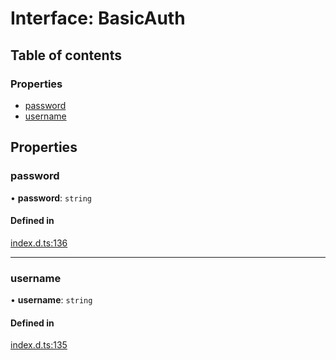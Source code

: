 # Interface: BasicAuth

## Table of contents

### Properties

- [password](BasicAuth.md#password)
- [username](BasicAuth.md#username)

## Properties

### password

• **password**: `string`

#### Defined in

[index.d.ts:136](https://github.com/mostafa/xk6-kafka/blob/main/api-docs/index.d.ts#L136)

---

### username

• **username**: `string`

#### Defined in

[index.d.ts:135](https://github.com/mostafa/xk6-kafka/blob/main/api-docs/index.d.ts#L135)
